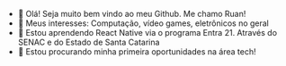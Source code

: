 - 👋 Olá! Seja muito bem vindo ao meu Github. Me chamo Ruan!
- 👀 Meus interesses: Computação, vídeo games, eletrônicos no geral
- 🌱 Estou aprendendo React Native via o programa Entra 21. Através do SENAC e do Estado de Santa Catarina
- 💞️ Estou procurando minha primeira oportunidades na área tech!
